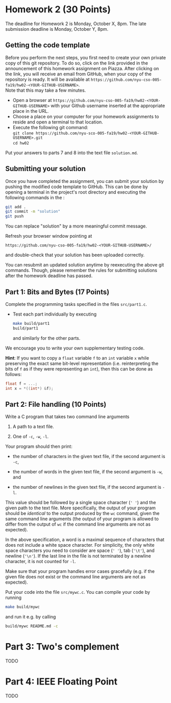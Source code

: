 # Homework 2 (30 Points)

The deadline for Homework 2 is Monday, October X, 8pm. The late
submission deadline is Monday, October Y, 8pm.

## Getting the code template

Before you perform the next steps, you first need to create your own
private copy of this git repository. To do so, click on the link
provided in the announcement of this homework assignment on
Piazza. After clicking on the link, you will receive an email from
GitHub, when your copy of the repository is ready. It will be
available at
`https://github.com/nyu-cso-005-fa19/hw02-<YOUR-GITHUB-USERNAME>`.  
Note that this may take a few minutes.

* Open a browser at `https://github.com/nyu-cso-005-fa19/hw02-<YOUR-GITHUB-USERNAME>` with your Github username inserted at the appropriate place in the URL.
* Choose a place on your computer for your homework assignments to reside and open a terminal to that location.
* Execute the following git command: <br/>
  ```git clone https://github.com/nyu-sco-005-fa19/hw02-<YOUR-GITHUB-USERNAME>.git```<br/>
  ```cd hw02```

Put your answers to parts 7 and 8 into the text file `solution.md`.

## Submitting your solution

Once you have completed the assignment, you can submit your solution
by pushing the modified code template to GitHub. This can be done by
opening a terminal in the project's root directory and executing the
following commands in the :

```bash
git add .
git commit -m "solution"
git push
```

You can replace "solution" by a more meaningful commit message.

Refresh your browser window pointing at
```
https://github.com/nyu-cso-005-fa19/hw02-<YOUR-GITHUB-USERNAME>/
```
and double-check that your solution has been uploaded correctly.

You can resubmit an updated solution anytime by reexecuting the above
git commands. Though, please remember the rules for submitting
solutions after the homework deadline has passed.


## Part 1: Bits and Bytes (17 Points)

Complete the programming tasks specified in the files
`src/part1.c`.

* Test each part individually by executing
  
  ```bash
  make build/part1
  build/part1
  ```
  and similarly for the other parts.
  
We encourage you to write your own supplementary testing code.

**Hint**: If you want to copy a `float` variable `f` to an `int`
variable `x` while preserving the exact same bit-level representation
(i.e. reinterpreting the bits of `f` as if they were representing an
`int`), then this can be done as follows:

```c
float f = ...;
int x = *((int*) &f);
```


## Part 2: File handling (10 Points)

Write a C program that takes two command line arguments

1. A path to a text file.

2. One of `-c`, `-w`, `-l`.

Your program should then print:

* the number of characters in the given text file, if the second
  argument is `-c`,
  
* the number of words in the given text file, if the second argument
  is `-w`, and
  
* the number of newlines in the given text file, if the second
  argument is `-l`.

This value should be followed by a single space character (`' '`) and
the given path to the text file. More specifically, the output of your
program should be *identical* to the output produced by the `wc`
command, given the same command line arguments (the output of your
program is allowed to differ from the output of `wc` if the command
line arguments are not as expected).

In the above specification, a word is a maximal sequence of characters
that does not include a white space character. For simplicity, the
only white space characters you need to consider are space (`' '`),
tab (`'\t'`), and newline (`'\n'`). If the last line in the file is
not terminated by a newline character, it is not counted for `-l`.

Make sure that your program handles error cases gracefully (e.g. if
the given file does not exist or the command line arguments are not as
expected).

Put your code into the file `src/mywc.c`. You can compile your code by
running 

```bash
make build/mywc
```

and run it e.g. by calling

```bash
build/mywc README.md -c
```

# Part 3: Two's complement

TODO

# Part 4: IEEE Floating Point

TODO
